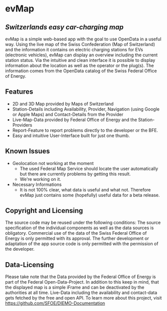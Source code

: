 # evMap
## _Switzerlands easy car-charging map_

evMap is a simple web-based app with the goal to use OpenData in a useful way. Using the live map of the Swiss Confederation (Map of Switzerland) and the information it contains on electric charging stations for EVs (electronic vehicles), evMap can display an overview including the current station status. Via the intuitive and clean interface it is possible to display information about the location as well as the operator or the plug(s). The information comes from the OpenData catalog of the Swiss Federal Office of Energy.


## Features
- 2D and 3D Map provided by Maps of Switzerland
- Station-Details including Availability, Provider, Navigation (using Google or Apple Maps) and Contact-Details from the Provider
- Live-Map-Data provided by Federal Office of Energy and the Station-Providers
- Report-Feature to report problems directly to the developer or the BFE.
- Easy and intuitive User-Interface built for just one thumb.

## Known Issues
- Geolocation not working at the moment
  - The used Federal Map Service should locate the user automatically but there are currently problems by getting this result.
  - We're working on it.
- Necessary Informations
  - It is not 100% clear, what data is useful and what not. Therefore evMap just contains some (hopefully) useful data for a beta release.
  

## Copyright and Licensing
The source code may be reused under the following conditions: The source specification of the individual components as well as the data sources is obligatory. Commercial use of the data of the Swiss Federal Office of Energy is only permitted with its approval. The further development or adaptation of the app source code is only permitted with the permission of the developer.

## Data-Licensing
Please take note that the Data provided by the Federal Office of Energy is part of the Federal Open-Data-Project. In addition to this keep in mind, that the displayed map is a simple iFrame and can be deactivated by the authorities at all time.
Live-Data including the availability and contact-data gets fetched by the free and open API. To learn more about this project, visit https://github.com/SFOE/DIEMO-Documentation
